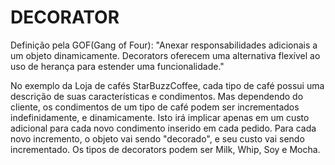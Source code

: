 DECORATOR
=========

Definição pela GOF(Gang of Four): "Anexar responsabilidades adicionais a um objeto dinamicamente. Decorators oferecem uma 
                                   alternativa flexível ao uso de herança para estender uma funcionalidade."

No exemplo da Loja de cafés StarBuzzCoffee, cada tipo de café possui uma descrição de suas características e condimentos. Mas
dependendo do cliente, os condimentos de um tipo de café podem ser incrementados indefinidamente, e dinamicamente. Isto irá
implicar apenas em um custo adicional para cada novo condimento inserido em cada pedido. Para cada novo incremento, o objeto 
vai sendo "decorado", e seu custo vai sendo incrementado. Os tipos de decorators podem ser Milk, Whip, Soy e Mocha.
